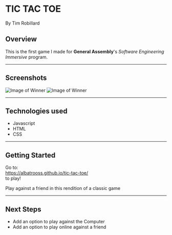 # TIC TAC TOE
By Tim Robillard

## Overview

This is the first game I made for <strong>General Assembly</strong>'s <em>Software Engineering Immersive</em> program.  

---

## Screenshots

![Image of Winner](https://i.imgur.com/h7Retxw.png)
![Image of Winner](https://i.imgur.com/rIsIqAo.png)

---

## Technologies used

* Javascript
* HTML
* CSS
 

---

## Getting Started
Go to:<br>
https://albatrooss.github.io/tic-tac-toe/ <br>
to play!

Play against a friend in this rendition of a classic game

---


## Next Steps

* Add an option to play against the Computer
* Add an option to play online against a friend